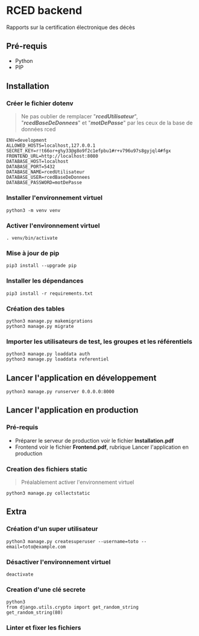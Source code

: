 # RCED backend

Rapports sur la certification électronique des décès

## Pré-requis

* Python
* PIP

## Installation

### Créer le fichier dotenv

> Ne pas oublier de remplacer "***rcedUtilisateur***", "***rcedBaseDeDonnees***" et "***motDePasse***" par les ceux de la base de données rced

```dotenv
ENV=development
ALLOWED_HOSTS=localhost,127.0.0.1
SECRET_KEY=r!t66or+g%y33@g8o9f2c1efpbu1#r+v796u97s8gyjql4#fgx
FRONTEND_URL=http://localhost:8080
DATABASE_HOST=localhost
DATABASE_PORT=5432
DATABASE_NAME=rcedUtilisateur
DATABASE_USER=rcedBaseDeDonnees
DATABASE_PASSWORD=motDePasse
```

### Installer l'environnement virtuel

```shell
python3 -m venv venv
```

### Activer l'environnement virtuel

```shell
. venv/bin/activate
```

### Mise à jour de pip

```shell
pip3 install --upgrade pip
```

### Installer les dépendances

```shell
pip3 install -r requirements.txt
```

### Création des tables

```shell
python3 manage.py makemigrations
python3 manage.py migrate
```

### Importer les utilisateurs de test, les groupes et les référentiels

```shell
python3 manage.py loaddata auth
python3 manage.py loaddata referentiel
```

## Lancer l'application en développement

```shell
python3 manage.py runserver 0.0.0.0:8000
```

## Lancer l'application en production

### Pré-requis

<!--
* Préparer le serveur de production [ici](../INSTALL.md)
* Compiler et minifier le frontend [ici](../frontend/README.md#lancer-l'application-en-production)
-->
* Préparer le serveur de production voir le fichier **Installation.pdf**
* Frontend voir le fichier **Frontend.pdf**, rubrique Lancer l'application en production

### Creation des fichiers static

> Préalablement activer l'environnement virtuel

```shell
python3 manage.py collectstatic
```

## Extra

### Création d'un super utilisateur

```shell
python3 manage.py createsuperuser --username=toto --email=toto@example.com
```

### Désactiver l'environnement virtuel

```shell
deactivate
```

### Creation d'une clé secrete

```shell
python3
from django.utils.crypto import get_random_string
get_random_string(80)
```

### Linter et fixer les fichiers

```shell

```